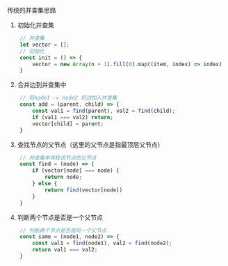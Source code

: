 传统的并查集思路

1. 初始化并查集

```JavaScript
    // 并查集
    let vector = [];
    // 初始化
    const init = () => {
        vector = new Array(n + 1).fill(0).map((item, index) => index)
    }
```
2. 合并边到并查集中

```JavaScript
    // 将node1 -> node2 将边加入并查集
    const add = (parent, child) => {
        const val1 = find(parent), val2 = find(child);
        if (val1 === val2) return;
        vector[child] = parent;
    }
```
3. 查找节点的父节点（这里的父节点是指最顶层父节点）

```JavaScript
    // 并查集中寻找该节点的父节点
    const find = (node) => {
        if (vector[node] === node) {
            return node;
        } else {
            return find(vector[node])
        }
    }
```
4. 判断两个节点是否是一个父节点

```JavaScript
    // 判断两个节点是否是同一个父节点
    const same = (node1, node2) => {
        const val1 = find(node1), val2 = find(node2);
        return val1 === val2;
    }
```